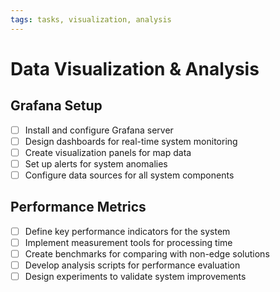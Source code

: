 ```yaml
---
tags: tasks, visualization, analysis
---
```


# Data Visualization & Analysis

## Grafana Setup
- [ ] Install and configure Grafana server
- [ ] Design dashboards for real-time system monitoring
- [ ] Create visualization panels for map data
- [ ] Set up alerts for system anomalies
- [ ] Configure data sources for all system components

## Performance Metrics
- [ ] Define key performance indicators for the system
- [ ] Implement measurement tools for processing time
- [ ] Create benchmarks for comparing with non-edge solutions
- [ ] Develop analysis scripts for performance evaluation
- [ ] Design experiments to validate system improvements
